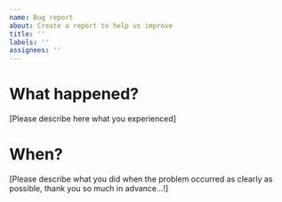 ```yaml
---
name: Bug report
about: Create a report to help us improve
title: ''
labels: ''
assignees: ''
---
```


# What happened?

[Please describe here what you experienced]

# When?

[Please describe what you did when the problem occurred as clearly as possible, thank you so much in advance...!]
